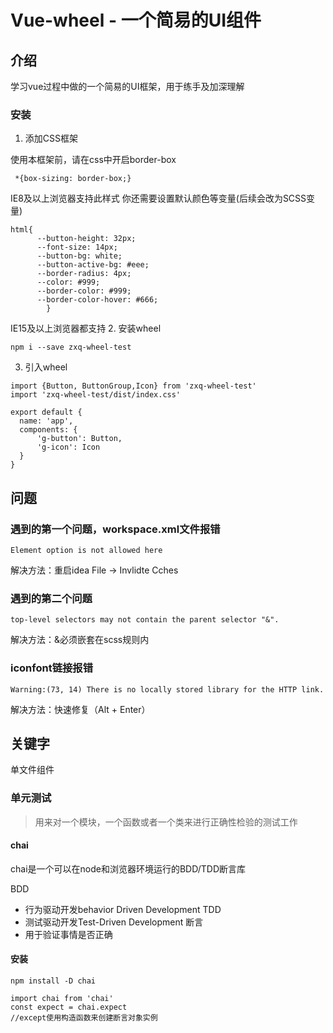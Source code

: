 # Vue-wheel - 一个简易的UI组件
## 介绍
学习vue过程中做的一个简易的UI框架，用于练手及加深理解
### 安装
1. 添加CSS框架

 使用本框架前，请在css中开启border-box
   
  ```
   *{box-sizing: border-box;}
  ```
  IE8及以上浏览器支持此样式
  你还需要设置默认颜色等变量(后续会改为SCSS变量)
  ```
  html{
        --button-height: 32px;
        --font-size: 14px;
        --button-bg: white;
        --button-active-bg: #eee;
        --border-radius: 4px;
        --color: #999;
        --border-color: #999;
        --border-color-hover: #666;
          }
  ```
   IE15及以上浏览器都支持
2. 安装wheel
```
npm i --save zxq-wheel-test
```
3. 引入wheel
```
import {Button, ButtonGroup,Icon} from 'zxq-wheel-test'
import 'zxq-wheel-test/dist/index.css'

export default {
  name: 'app', 
  components: {
      'g-button': Button,
      'g-icon': Icon
  }
}
```
## 问题
### 遇到的第一个问题，workspace.xml文件报错
```
Element option is not allowed here
```
解决方法：重启idea
File -> Invlidte Cches
### 遇到的第二个问题
```
top-level selectors may not contain the parent selector "&".
```
解决方法：&必须嵌套在scss规则内
### iconfont链接报错
```coffeescriptliterate
Warning:(73, 14) There is no locally stored library for the HTTP link.
```
解决方法：快速修复（Alt + Enter）
## 关键字
单文件组件
### 单元测试
> 用来对一个模块，一个函数或者一个类来进行正确性检验的测试工作
#### chai
chai是一个可以在node和浏览器环境运行的BDD/TDD断言库

BDD
- 行为驱动开发behavior Driven Development
TDD
- 测试驱动开发Test-Driven Development
断言
- 用于验证事情是否正确

#### 安装
```
npm install -D chai
```
```
import chai from 'chai'
const expect = chai.expect
//except使用构造函数来创建断言对象实例
```